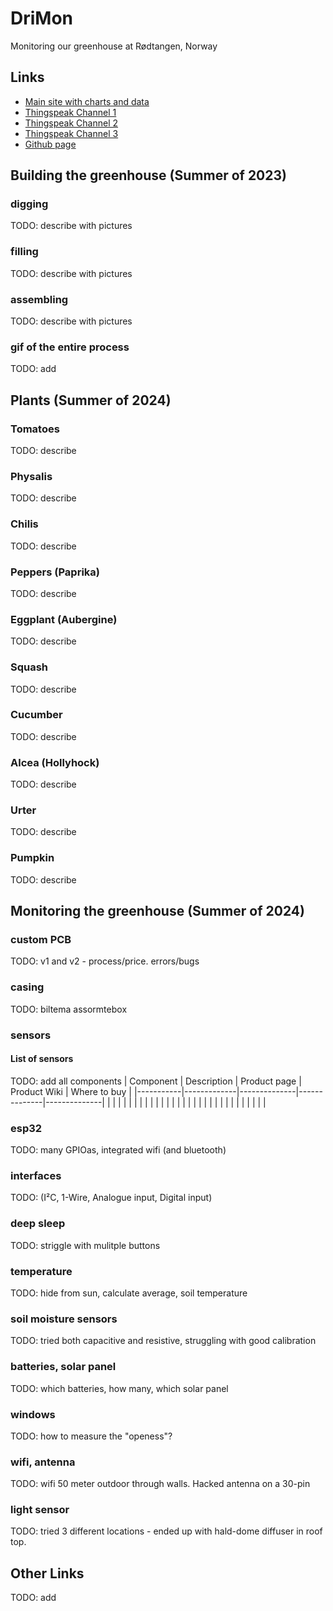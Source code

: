 # DriMon
Monitoring our greenhouse at Rødtangen, Norway

## Links
* [Main site with charts and data](https://rodland.no/drimon/)
* [Thingspeak Channel 1](https://thingspeak.com/channels/2568299)
* [Thingspeak Channel 2](https://thingspeak.com/channels/2584548)
* [Thingspeak Channel 3](https://thingspeak.com/channels/2584547)
* [Github page](https://github.com/fmmr/drivhus)

## Building the greenhouse (Summer of 2023)
### digging
TODO: describe with pictures
### filling
TODO: describe with pictures
### assembling
TODO: describe with pictures
### gif of the entire process
TODO: add

## Plants (Summer of 2024)
### Tomatoes
TODO: describe
### Physalis
TODO: describe
### Chilis
TODO: describe
### Peppers (Paprika)
TODO: describe
### Eggplant (Aubergine)
TODO: describe
### Squash
TODO: describe
### Cucumber
TODO: describe
### Alcea (Hollyhock)
TODO: describe
### Urter
TODO: describe
### Pumpkin
TODO: describe


## Monitoring the greenhouse (Summer of 2024)
### custom PCB
TODO: v1 and v2 - process/price.  errors/bugs
### casing
TODO: biltema assormtebox 
### sensors
#### List of sensors
TODO: add all components
| Component | Description | Product page | Product Wiki | Where to buy |
|-----------|-------------|--------------|--------------|--------------|
|           |             |              |              | <!--<ul><li>hei</li><li>hei</li></ul>--> |
|           |             |              |              |              |
|           |             |              |              |              |
|           |             |              |              |              |
|           |             |              |              |              |
### esp32
TODO: many GPIOas, integrated wifi (and bluetooth)
### interfaces 
TODO: (I²C, 1-Wire, Analogue input, Digital input)
### deep sleep
TODO: striggle with mulitple buttons
### temperature
TODO: hide from sun, calculate average, soil temperature
### soil moisture sensors
TODO: tried both capacitive and resistive, struggling with good calibration
### batteries, solar panel
TODO: which batteries, how many, which solar panel
### windows
TODO: how to measure the "openess"?
### wifi, antenna
TODO: wifi 50 meter outdoor through walls.  Hacked antenna on a 30-pin
### light sensor
TODO: tried 3 different locations - ended up with hald-dome diffuser in roof top.


## Other Links
TODO: add
